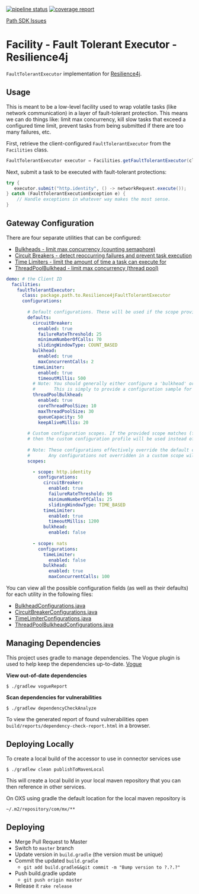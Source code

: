 [![pipeline status](https://gitlab.mx.com/path/java-mdx-dependency-fault-tolerant-executor-resilience4j/badges/master/pipeline.svg)](https://gitlab.mx.com/mx/java-mdx-dependency-session-store-redis/commits/master)
[![coverage report](https://gitlab.mx.com/path/java-mdx-dependency-fault-tolerant-executor-resilience4j/badges/master/coverage.svg)](https://gitlab.mx.com/mx/java-mdx-dependency-session-store-redis/commits/master)

[Path SDK Issues](https://gitlab.mx.com/groups/mx/money-experiences/path/-/issues?scope=all&utf8=%E2%9C%93&state=opened&label_name[]=Path%20SDK)

# Facility - Fault Tolerant Executor - Resilience4j


`FaultTolerantExecutor` implementation for [Resilience4j](https://resilience4j.readme.io/docs/getting-started).

## Usage

This is meant to be a low-level facility used to wrap volatile tasks (like network communication) in a layer of fault-tolerant
protection. This means we can do things like: limit max concurrency, kill slow tasks that exceed a configured time limit, 
prevent tasks from being submitted if there are too many failures, etc.

First, retrieve the client-configured `FaultTolerantExecutor` from the `Facilities` class.

```java
FaultTolerantExecutor executor = Facilities.getFaultTolerantExecutor(clientId);
```

Next, submit a task to be executed with fault-tolerant protections:

```java
try {
   executor.submit("http.identity", () -> networkRequest.execute());
} catch (FaultTolerantExecutionException e) {
    // Handle exceptions in whatever way makes the most sense.
}
```

## Gateway Configuration

There are four separate utilities that can be configured:

* [Bulkheads - limit max concurrency (counting semaphore)](https://resilience4j.readme.io/docs/bulkhead)
* [Circuit Breakers - detect reoccurring failures and prevent task execution](https://resilience4j.readme.io/docs/circuitbreaker)
* [Time Limiters - limit the amount of time a task can execute for](https://resilience4j.readme.io/docs/timeout)
* [ThreadPoolBulkhead - limit max concurrency (thread pool)](https://resilience4j.readme.io/docs/bulkhead#create-and-configure-a-threadpoolbulkhead)

```yaml
demo: # the Client ID
  facilities:
    faultTolerantExecutor:
      class: package.path.to.Resilience4jFaultTolerantExecutor
      configurations:
        
        # Default configurations. These will be used if the scope provided doesn't have a match.
        defaults:
          circuitBreaker:
            enabled: true
            failureRateThreshold: 25
            minimumNumberOfCalls: 70
            slidingWindowType: COUNT_BASED
          bulkhead:
            enabled: true
            maxConcurrentCalls: 2
          timeLimiter:
            enabled: true
            timeoutMillis: 500
          # Note: You should generally either configure a 'bulkhead' or a 'threadPoolBulkhead', but not both.
          #       This is simply to provide a configuration sample for both bulkheads.
          threadPoolBulkhead:
            enabled: true
            coreThreadPoolSize: 10
            maxThreadPoolSize: 30
            queueCapacity: 50
            keepAliveMillis: 20
            
        # Custom configuration scopes. If the provided scope matches (fully or partially) one of these configurations,
        # then the custom configuration profile will be used instead of the defaults.
        
        # Note: These configurations effectively override the default configurations.
        #       Any configurations not overridden in a custom scope will use the default configurations.
        scopes:

          - scope: http.identity
            configurations:
              circuitBreaker:
                enabled: true
                failureRateThreshold: 90
                minimumNumberOfCalls: 25
                slidingWindowType: TIME_BASED
              timeLimiter:
                enabled: true
                timeoutMillis: 1200
              bulkhead:
                enabled: false
                
          - scope: nats
            configurations:
              timeLimiter:
                enabled: false
              bulkhead:
                enabled: true
                maxConcurrentCalls: 100
```

You can view all the possible configuration fields (as well as their defaults) for each utility in the following files:
* [BulkheadConfigurations.java](src/main/java/com/mx/path/service/facility/fault_tolerant_executor/configuration/BulkheadConfigurations.java)
* [CircuitBreakerConfigurations.java](src/main/java/com/mx/path/service/facility/fault_tolerant_executor/configuration/CircuitBreakerConfigurations.java)
* [TimeLimiterConfigurations.java](src/main/java/com/mx/path/service/facility/fault_tolerant_executor/configuration/TimeLimiterConfigurations.java)
* [ThreadPoolBulkheadConfigurations.java](src/main/java/com/mx/path/service/facility/fault_tolerant_executor/configuration/ThreadPoolBulkheadConfigurations.java)

## Managing Dependencies

This project uses gradle to manage dependencies. The Vogue plugin is used to help keep the dependencies up-to-date. [Vogue](https://gitlab.mx.com/path/vogue)

**View out-of-date dependencies**

```shell
$ ./gradlew vogueReport
```

**Scan dependencies for vulnerabilities**

```shell
$ ./gradlew dependencyCheckAnalyze
```
To view the generated report of found vulnerabilities open `build/reports/dependency-check-report.html` in a browser.

## Deploying Locally

To create a local build of the accessor to use in connector services use

```shell
$ ./gradlew clean publishToMavenLocal
```
This will create a local build in your local maven repository that you can
then reference in other services.

On OXS using gradle the default location for the local maven repository is
```shell
~/.m2/repository/com/mx/**
```

## Deploying

* Merge Pull Request to Master
* Switch to `master` branch
* Update version in `build.gradle` (the version must be unique)
* Commit the updated `build.gradle`
    * `git add build.gradle&&git commit -m "Bump version to ?.?.?"`
* Push build.gradle update
    * `git push origin master`
* Release it `rake release`
